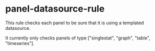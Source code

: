 # panel-datasource-rule
This rule checks each panel to be sure that it is using a templated datasource.

It currently only checks panels of type ["singlestat", "graph", "table", "timeseries"].